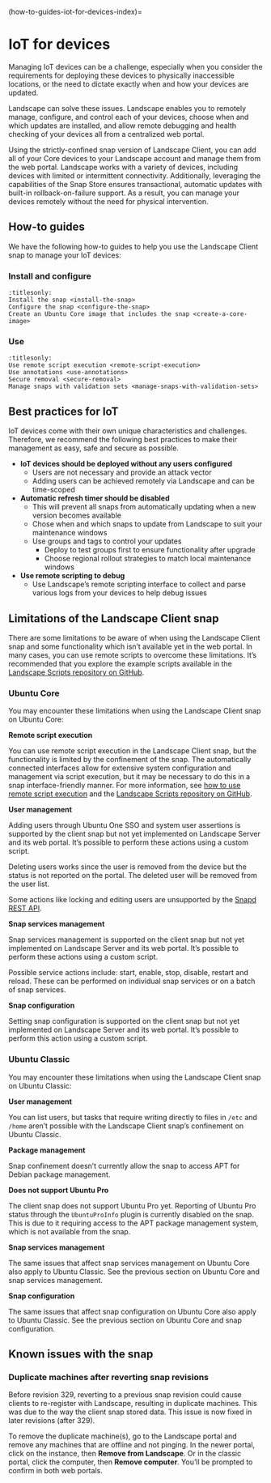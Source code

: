 (how-to-guides-iot-for-devices-index)=
# IoT for devices

Managing IoT devices can be a challenge, especially when you consider the requirements for deploying these devices to physically inaccessible locations, or the need to dictate exactly when and how your devices are updated.

Landscape can solve these issues. Landscape enables you to remotely manage, configure, and control each of your devices, choose when and which updates are installed, and allow remote debugging and health checking of your devices all from a centralized web portal.

Using the strictly-confined snap version of Landscape Client, you can add all of your Core devices to your Landscape account and manage them from the web portal. Landscape works with a variety of devices, including devices with limited or intermittent connectivity. Additionally, leveraging the capabilities of the Snap Store ensures transactional, automatic updates with built-in rollback-on-failure support. As a result, you can manage your devices remotely without the need for physical intervention.

## How-to guides

We have the following how-to guides to help you use the Landscape Client snap to manage your IoT devices:

### Install and configure

```{toctree}
:titlesonly:
Install the snap <install-the-snap>
Configure the snap <configure-the-snap>
Create an Ubuntu Core image that includes the snap <create-a-core-image>
```

### Use

```{toctree}
:titlesonly:
Use remote script execution <remote-script-execution>
Use annotations <use-annotations>
Secure removal <secure-removal>
Manage snaps with validation sets <manage-snaps-with-validation-sets>
```

## Best practices for IoT

IoT devices come with their own unique characteristics and challenges. Therefore, we recommend the following best practices to make their management as easy, safe and secure as possible.

- **IoT devices should be deployed without any users configured**
    - Users are not necessary and provide an attack vector
    - Adding users can be achieved remotely via Landscape and can be time-scoped
- **Automatic refresh timer should be disabled**
    - This will prevent all snaps from automatically updating when a new version becomes available
    - Chose when and which snaps to update from Landscape to suit your maintenance windows
    - Use groups and tags to control your updates
        - Deploy to test groups first to ensure functionality after upgrade
        - Choose regional rollout strategies to match local maintenance windows
- **Use remote scripting to debug**
    - Use Landscape’s remote scripting interface to collect and parse various logs from your devices to help debug issues

## Limitations of the Landscape Client snap

There are some limitations to be aware of when using the Landscape Client snap and some functionality which isn’t available yet in the web portal. In many cases, you can use remote scripts to overcome these limitations. It’s recommended that you explore the example scripts available in the [Landscape Scripts repository on GitHub](https://github.com/canonical/landscape-scripts).

### Ubuntu Core

You may encounter these limitations when using the Landscape Client snap on Ubuntu Core:

**Remote script execution**

You can use remote script execution in the Landscape Client snap, but the functionality is limited by the confinement of the snap. The automatically connected interfaces allow for extensive system configuration and management via script execution, but it may be necessary to do this in a snap interface-friendly manner. For more information, see [how to use remote script execution](/how-to-guides/iot-for-devices/remote-script-execution) and the [Landscape Scripts repository on GitHub](https://github.com/canonical/landscape-scripts).

**User management**

Adding users through Ubuntu One SSO and system user assertions is supported by the client snap but not yet implemented on Landscape Server and its web portal. It’s possible to perform these actions using a custom script.

Deleting users works since the user is removed from the device but the status is not reported on the portal. The deleted user will be removed from the user list.

Some actions like locking and editing users are unsupported by the [Snapd REST API](https://snapcraft.io/docs/snapd-api).

**Snap services management**

Snap services management is supported on the client snap but not yet implemented on Landscape Server and its web portal. It’s possible to perform these actions using a custom script.

Possible service actions include: start, enable, stop, disable, restart and reload. These can be performed on individual snap services or on a batch of snap services.

**Snap configuration**

Setting snap configuration is supported on the client snap but not yet implemented on Landscape Server and its web portal. It’s possible to perform this action using a custom script.

### Ubuntu Classic

You may encounter these limitations when using the Landscape Client snap on Ubuntu Classic:

**User management**

You can list users, but tasks that require writing directly to files in `/etc` and `/home` aren’t possible with the Landscape Client snap’s confinement on Ubuntu Classic.

**Package management**

Snap confinement doesn’t currently allow the snap to access APT for Debian package management.

**Does not support Ubuntu Pro**

The client snap does not support Ubuntu Pro yet. Reporting of Ubuntu Pro status through the `UbuntuProInfo` plugin is currently disabled on the snap. This is due to it requiring access to the APT package management system, which is not available from the snap.

**Snap services management**

The same issues that affect snap services management on Ubuntu Core also apply to Ubuntu Classic. See the previous section on Ubuntu Core and snap services management.

**Snap configuration**

The same issues that affect snap configuration on Ubuntu Core also apply to Ubuntu Classic. See the previous section on Ubuntu Core and snap configuration.

## Known issues with the snap

### Duplicate machines after reverting snap revisions

Before revision 329, reverting to a previous snap revision could cause clients to re-register with Landscape, resulting in duplicate machines. This was due to the way the client snap stored data. This issue is now fixed in later revisions (after 329).

To remove the duplicate machine(s), go to the Landscape portal and remove any machines that are offline and not pinging. In the newer portal, click on the instance, then **Remove from Landscape**. Or in the classic portal, click the computer, then **Remove computer**. You’ll be prompted to confirm in both web portals.
